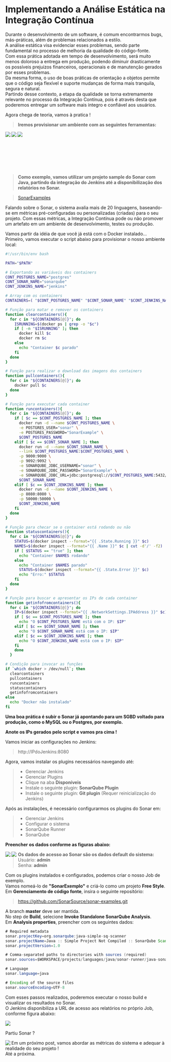 # Implementando a Análise Estática na Integração Contínua

Durante o desenvolvimento de um software, é comum encontrarmos bugs, más-práticas, além de problemas relacionados a estilo.<br />
A análise estática visa evidenciar esses problemas, sendo parte fundamental no processo de melhoria da qualidade do código-fonte.<br />
Com essa prática adotada em tempo de desenvolvimento, será muito menos doloroso a entrega em produção, podendo diminuir drasticamente os possíveis prejuizos financeiros, operacionais e de manutenção gerados por esses problemas.<br />
Da mesma forma, o uso de boas práticas de orientação a objetos permite que o código seja flexível e suporte mudanças de forma mais tranquila, segura e natural.<br />
Partindo desse contexto, a etapa da qualidade se torna extremamente relevante no processo da Integração Contínua, pois é através desta que poderemos entregar um software mais íntegro e confiável aos usuários.<br />

Agora chega de teoria, vamos à pratica !<br />

> **Iremos provisionar um ambiente com as seguintes ferramentas:**

<img align="left" src="docker.png">
<img align="left" src="jenkins.png">
<img align="left" src="sonarqube.png">
<br />
<br />
<br />
<br />
<br />
<br />
<br />

> **Como exemplo, vamos utilizar um projeto sample do Sonar com Java, partindo da integração do Jenkins até a disponibilização dos relatórios no Sonar.**

> [SonarExamples](https://github.com/SonarSource/sonar-examples)<br />

Falando sobre o Sonar, o sistema avalia mais de 20 linguagens, baseando-se em métricas pré-configuradas ou personalizadas (criadas) para o seu projeto.
Com essas métricas, a Integração Contínua pode ou não promover um artefato em um ambiente de desenvolvimento, testes ou produção.

Vamos partir da idéia de que você já está com o Docker instalado... Primeiro, vamos executar o script abaixo para provisionar o nosso ambiente local:

```bash
#!/usr/bin/env bash

PATH="$PATH"

# Exportando as variáveis dos containers
CONT_POSTGRES_NAME="postgres"
CONT_SONAR_NAME="sonarqube"
CONT_JENKINS_NAME="jenkins"

# Array com os containers
CONTAINERS=( "$CONT_POSTGRES_NAME" "$CONT_SONAR_NAME" "$CONT_JENKINS_NAME" )

# Função para matar e remover os containers
function clearcontainers(){
  for c in "${CONTAINERS[@]}"; do
    ISRUNNING=$(docker ps | grep -o "$c")
    if [ -n "$ISRUNNING" ]; then
      docker kill $c
      docker rm $c
    else
      echo "Container $c parado"
    fi
  done
}

# Função para realizar o download das imagens dos containers
function pullcontainers(){
  for c in "${CONTAINERS[@]}"; do
    docker pull $c
  done
}

# Função para executar cada container
function runcontainers(){
  for c in "${CONTAINERS[@]}"; do
    if [ $c == $CONT_POSTGRES_NAME ]; then
      docker run -d --name $CONT_POSTGRES_NAME \
      -e POSTGRES_USER="sonar" \
      -e POSTGRES_PASSWORD="SonarExample" \
      $CONT_POSTGRES_NAME
    elif [ $c == $CONT_SONAR_NAME ]; then
      docker run -d --name $CONT_SONAR_NAME \
      --link $CONT_POSTGRES_NAME:$CONT_POSTGRES_NAME \
      -p 9000:9000 \
      -p 9092:9092 \
      -e SONARQUBE_JDBC_USERNAME="sonar" \
      -e SONARQUBE_JDBC_PASSWORD="SonarExample" \
      -e SONARQUBE_JDBC_URL=jdbc:postgresql://$CONT_POSTGRES_NAME:5432/sonar \
      $CONT_SONAR_NAME
    elif [ $c == $CONT_JENKINS_NAME ]; then
      docker run -d --name $CONT_JENKINS_NAME \
      -p 8080:8080 \
      -p 50000:50000 \
      $CONT_JENKINS_NAME
    fi
  done
}

# Função para checar se o container está rodando ou não
function statuscontainers(){
  for c in "${CONTAINERS[@]}"; do
    STATUS=$(docker inspect --format="{{ .State.Running }}" $c)
    NAMES=$(docker inspect --format="{{ .Name }}" $c | cut -d'/' -f2)
    if [ $STATUS == "true" ]; then
      echo "Container $NAMES rodando"
    else
      echo "Container $NAMES parado"
      STATUS=$(docker inspect --format="{{ .State.Error }}" $c)
      echo "Erro:" $STATUS
    fi
  done
}

# Função para buscar e apresentar os IPs de cada container
function getinfofromcontainers(){
  for c in "${CONTAINERS[@]}"; do
    IP=$(docker inspect --format="{{ .NetworkSettings.IPAddress }}" $c)
    if [ $c == $CONT_POSTGRES_NAME ]; then
      echo "O $CONT_POSTGRES_NAME está com o IP: $IP"
    elif [ $c == $CONT_SONAR_NAME ]; then
      echo "O $CONT_SONAR_NAME está com o IP: $IP"
    elif [ $c == $CONT_JENKINS_NAME ]; then
      echo "O $CONT_JENKINS_NAME está com o IP: $IP"
    fi
    done
  }

# Condição para invocar as funções
if `which docker > /dev/null`; then
  clearcontainers
  pullcontainers
  runcontainers
  statuscontainers
  getinfofromcontainers
else
  echo "Docker não instalado"
fi
```

**Uma boa prática é subir o Sonar já apontando para um SGBD voltado para produção, como o MySQL ou o Postgres, por exemplo.**<br />

**Anote os IPs gerados pelo script e vamos pra cima !**

Vamos iniciar as configurações no Jenkins:
> http://IPdoJenkins:8080

Agora, vamos instalar os plugins necessários navegando até:
> * Gerenciar Jenkins
> * Gerenciar Plugins
> * Clique na aba **Disponíveis**
> * Instale o seguinte plugin: **SonarQube Plugin**
> * Instale o seguinte plugin: **Git plugin** (Requer reinicialização do Jenkins)

Após as instalações, é necessário configurarmos os plugins do Sonar em:
> * Gerenciar Jenkins
> * Configurar o sistema
> * SonarQube Runner
> * SonarQube

**Preencher os dados conforme as figuras abaixo:**

<img align="left" src="sonarrunner.png">
<img align="left" src="sonarexample.png">

> **Os dados de acesso ao Sonar são os dados default do sistema:**<br />
> Usuário: **admin**<br />
> Senha: **admin**

Com os plugins instalados e configurados, podemos criar o nosso Job de exemplo.<br />
Vamos nomeá-lo de **"SonarExemplo"** e criá-lo como um projeto **Free Style**.<br />
Em **Gerenciamento de código fonte**, insira o seguinte repositório:

> https://github.com/SonarSource/sonar-examples.git

A branch **master** deve ser mantida.<br />
No step de **Build**, selecione **Invoke Standalone SonarQube Analysis**.<br />
Em **Analysis properties**, preencher com os seguintes dados:

```Java
# Required metadata
sonar.projectKey=org.sonarqube:java-simple-sq-scanner
sonar.projectName=Java :: Simple Project Not Compiled :: SonarQube Scanner
sonar.projectVersion=1.0

# Comma-separated paths to directories with sources (required)
sonar.sources=$WORKSPACE/projects/languages/java/sonar-runner/java-sonar-runner-simple/src

# Language
sonar.language=java

# Encoding of the source files
sonar.sourceEncoding=UTF-8
```

Com esses passos realizados, poderemos executar o nosso build e visualizar os resultados no Sonar.<br />
O Jenkins disponibiliza a URL de acesso aos relatórios no próprio Job, conforme figura abaixo:

<img align="center" src="sonarlink.png">
<br />

Partiu Sonar ?

<img align="left" src="sonarresults.png">

Em um próximo post, vamos abordar as métricas do sistema e adequar à realidade do seu projeto !  
Até a próxima.
